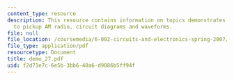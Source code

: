 ```yaml
---
content_type: resource
description: This resource contains information on topics demonstrates an RLC filter
  to pickup AM radio, circuit diagrams and waveforms.
file: null
file_location: /coursemedia/6-002-circuits-and-electronics-spring-2007/f2d71e7c6e5b3bb640a6d9086b5ff94f_demo_27.pdf
file_type: application/pdf
resourcetype: Document
title: demo_27.pdf
uid: f2d71e7c-6e5b-3bb6-40a6-d9086b5ff94f
---
```

